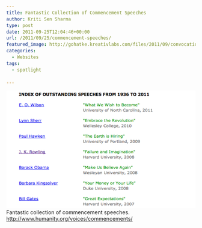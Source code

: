 ```yaml
---
title: Fantastic Collection of Commencement Speeches
author: Kriti Sen Sharma
type: post
date: 2011-09-25T12:04:46+00:00
url: /2011/09/25/commencement-speeches/
featured_image: http://gohatke.kreativlabs.com/files/2011/09/convocationspeeches.png
categories:
  - Websites
tags:
  - spotlight

---
```

![Convocation-Speeches](https://raw.githubusercontent.com/kritisen/gohatke/main/content/images/2011/09/convocationspeeches.png)
Fantastic collection of commencement speeches.  
<http://www.humanity.org/voices/commencements/>
